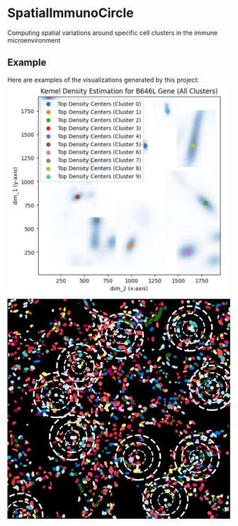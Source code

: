 # SpatialImmunoCircle
Computing spatial variations around specific cell clusters in the immune microenvironment

## Example
Here are examples of the visualizations generated by this project:
![Example 1](result_figs/infect_center.png)
![Example 2](result_figs/infect_circle.png)